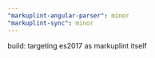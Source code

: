 ```yaml
---
"markuplint-angular-parser": minor
"markuplint-sync": minor
---
```


build: targeting es2017 as markuplint itself
